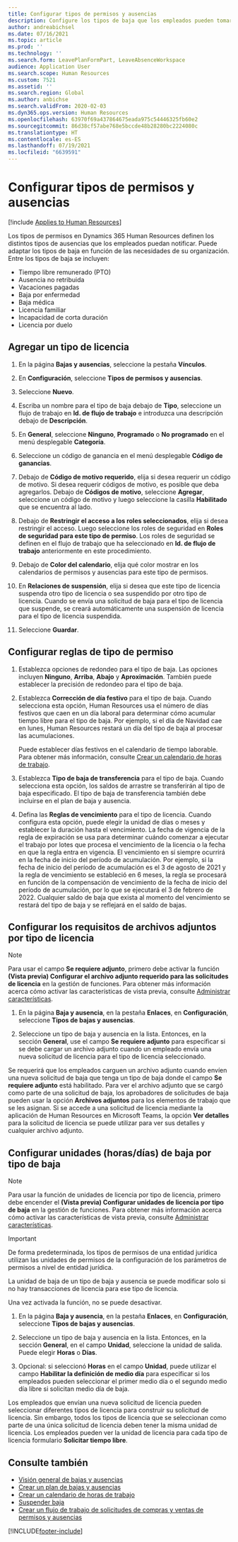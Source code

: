 ```yaml
---
title: Configurar tipos de permisos y ausencias
description: Configure los tipos de baja que los empleados pueden tomar en Dynamics 365 Human Resources.
author: andreabichsel
ms.date: 07/16/2021
ms.topic: article
ms.prod: ''
ms.technology: ''
ms.search.form: LeavePlanFormPart, LeaveAbsenceWorkspace
audience: Application User
ms.search.scope: Human Resources
ms.custom: 7521
ms.assetid: ''
ms.search.region: Global
ms.author: anbichse
ms.search.validFrom: 2020-02-03
ms.dyn365.ops.version: Human Resources
ms.openlocfilehash: 63970f69a437864675eada975c54446325fb60e2
ms.sourcegitcommit: 86d38cf57abe768e5bccde48b28280bc2224080c
ms.translationtype: HT
ms.contentlocale: es-ES
ms.lasthandoff: 07/19/2021
ms.locfileid: "6639591"
---
```

# <a name="configure-leave-and-absence-types"></a>Configurar tipos de permisos y ausencias

[!include [Applies to Human Resources](../includes/applies-to-hr.md)]

Los tipos de permisos en Dynamics 365 Human Resources definen los distintos tipos de ausencias que los empleados puedan notificar. Puede adaptar los tipos de baja en función de las necesidades de su organización. Entre los tipos de baja se incluyen:

- Tiempo libre remunerado (PTO)
- Ausencia no retribuida
- Vacaciones pagadas
- Baja por enfermedad
- Baja médica
- Licencia familiar
- Incapacidad de corta duración
- Licencia por duelo

## <a name="add-a-leave-type"></a>Agregar un tipo de licencia

1. En la página **Bajas y ausencias**, seleccione la pestaña **Vínculos**.

2. En **Configuración**, seleccione **Tipos de permisos y ausencias**.

3. Seleccione **Nuevo**.

4. Escriba un nombre para el tipo de baja debajo de **Tipo**, seleccione un flujo de trabajo en **Id. de flujo de trabajo** e introduzca una descripción debajo de **Descripción**.

5. En **General**, seleccione **Ninguno**, **Programado** o **No programado** en el menú desplegable **Categoría**.

6. Seleccione un código de ganancia en el menú desplegable **Código de ganancias**.

7. Debajo de **Código de motivo requerido**, elija si desea requerir un código de motivo. Si desea requerir códigos de motivo, es posible que deba agregarlos. Debajo de **Códigos de motivo**, seleccione **Agregar**, seleccione un código de motivo y luego seleccione la casilla **Habilitado** que se encuentra al lado.

8. Debajo de **Restringir el acceso a los roles seleccionados**, elija si desea restringir el acceso. Luego seleccione los roles de seguridad en **Roles de seguridad para este tipo de permiso**. Los roles de seguridad se definen en el flujo de trabajo que ha seleccionado en **Id. de flujo de trabajo** anteriormente en este procedimiento.

9. Debajo de **Color del calendario**, elija qué color mostrar en los calendarios de permisos y ausencias para este tipo de permisos. 

10. En **Relaciones de suspensión**, elija si desea que este tipo de licencia suspenda otro tipo de licencia o sea suspendido por otro tipo de licencia. Cuando se envía una solicitud de baja para el tipo de licencia que suspende, se creará automáticamente una suspensión de licencia para el tipo de licencia suspendida. 

10. Seleccione **Guardar**.

## <a name="configure-leave-type-rules"></a>Configurar reglas de tipo de permiso

1. Establezca opciones de redondeo para el tipo de baja. Las opciones incluyen **Ninguno**, **Arriba**, **Abajo** y **Aproximación**. También puede establecer la precisión de redondeo para el tipo de baja.

2. Establezca **Corrección de día festivo** para el tipo de baja. Cuando selecciona esta opción, Human Resources usa el número de días festivos que caen en un día laboral para determinar cómo acumular tiempo libre para el tipo de baja. Por ejemplo, si el día de Navidad cae en lunes, Human Resources restará un día del tipo de baja al procesar las acumulaciones.

   Puede establecer días festivos en el calendario de tiempo laborable. Para obtener más información, consulte [Crear un calendario de horas de trabajo](hr-leave-and-absence-working-time-calendar.md).
   
 3. Establezca **Tipo de baja de transferencia** para el tipo de baja. Cuando selecciona esta opción, los saldos de arrastre se transferirán al tipo de baja especificado. El tipo de baja de transferencia también debe incluirse en el plan de baja y ausencia. 
 
4. Defina las **Reglas de vencimiento** para el tipo de licencia. Cuando configura esta opción, puede elegir la unidad de días o meses y establecer la duración hasta el vencimiento. La fecha de vigencia de la regla de expiración se usa para determinar cuándo comenzar a ejecutar el trabajo por lotes que procesa el vencimiento de la licencia o la fecha en que la regla entra en vigencia. El vencimiento en sí siempre ocurrirá en la fecha de inicio del período de acumulación. Por ejemplo, si la fecha de inicio del período de acumulación es el 3 de agosto de 2021 y la regla de vencimiento se estableció en 6 meses, la regla se procesará en función de la compensación de vencimiento de la fecha de inicio del período de acumulación, por lo que se ejecutará el 3 de febrero de 2022. Cualquier saldo de baja que exista al momento del vencimiento se restará del tipo de baja y se reflejará en el saldo de bajas.
 
## <a name="configure-the-required-attachment-per-leave-type"></a>Configurar los requisitos de archivos adjuntos por tipo de licencia

> [!NOTE]
> Para usar el campo **Se requiere adjunto**, primero debe activar la función **(Vista previa) Configurar el archivo adjunto requerido para las solicitudes de licencia** en la gestión de funciones. Para obtener más información acerca cómo activar las características de vista previa, consulte [Administrar características](hr-admin-manage-features.md).

1. En la página **Baja y ausencia**, en la pestaña **Enlaces**, en **Configuración**, seleccione **Tipos de bajas y ausencias**.

2. Seleccione un tipo de baja y ausencia en la lista. Entonces, en la sección **General**, use el campo **Se requiere adjunto** para especificar si se debe cargar un archivo adjunto cuando un empleado envía una nueva solicitud de licencia para el tipo de licencia seleccionado. 

Se requerirá que los empleados carguen un archivo adjunto cuando envíen una nueva solicitud de baja que tenga un tipo de baja donde el campo **Se requiere adjunto** está habilitado. Para ver el archivo adjunto que se cargó como parte de una solicitud de baja, los aprobadores de solicitudes de baja pueden usar la opción **Archivos adjuntos** para los elementos de trabajo que se les asignan. Si se accede a una solicitud de licencia mediante la aplicación de Human Resources en Microsoft Teams, la opción **Ver detalles** para la solicitud de licencia se puede utilizar para ver sus detalles y cualquier archivo adjunto.

## <a name="configure-leave-units-hoursdays-per-leave-type"></a>Configurar unidades (horas/días) de baja por tipo de baja

> [!NOTE]
> Para usar la función de unidades de licencia por tipo de licencia, primero debe encender el **(Vista previa) Configurar unidades de licencia por tipo de baja** en la gestión de funciones. Para obtener más información acerca cómo activar las características de vista previa, consulte [Administrar características](hr-admin-manage-features.md).

> [!IMPORTANT]
> De forma predeterminada, los tipos de permisos de una entidad jurídica utilizan las unidades de permisos de la configuración de los parámetros de permisos a nivel de entidad jurídica.
> 
> La unidad de baja de un tipo de baja y ausencia se puede modificar solo si no hay transacciones de licencia para ese tipo de licencia.
> 
> Una vez activada la función, no se puede desactivar.

1. En la página **Baja y ausencia**, en la pestaña **Enlaces**, en **Configuración**, seleccione **Tipos de bajas y ausencias**.

2. Seleccione un tipo de baja y ausencia en la lista. Entonces, en la sección **General**, en el campo **Unidad**, seleccione la unidad de salida. Puede elegir **Horas** o **Días**.

3. Opcional: si seleccionó **Horas** en el campo **Unidad**, puede utilizar el campo **Habilitar la definición de medio día** para especificar si los empleados pueden seleccionar el primer medio día o el segundo medio día libre si solicitan medio día de baja.

Los empleados que envían una nueva solicitud de licencia pueden seleccionar diferentes tipos de licencia para construir su solicitud de licencia. Sin embargo, todos los tipos de licencia que se seleccionan como parte de una única solicitud de licencia deben tener la misma unidad de licencia. Los empleados pueden ver la unidad de licencia para cada tipo de licencia formulario **Solicitar tiempo libre**.

## <a name="see-also"></a>Consulte también

- [Visión general de bajas y ausencias](hr-leave-and-absence-overview.md)
- [Crear un plan de bajas y ausencias](hr-leave-and-absence-plans.md)
- [Crear un calendario de horas de trabajo](hr-leave-and-absence-working-time-calendar.md)
- [Suspender baja](hr-leave-and-absence-suspend-leave.md)
- [Crear un flujo de trabajo de solicitudes de compras y ventas de permisos y ausencias](hr-leave-and-absence-buy-sell-workflow.md)



[!INCLUDE[footer-include](../includes/footer-banner.md)]
